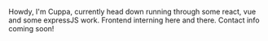 Howdy, I'm Cuppa, currently head down running through some react, vue and some expressJS work. Frontend interning here and there. Contact info coming soon!

<!---
anothercuppatea/anothercuppatea is a ✨ special ✨ repository because its `README.md` (this file) appears on your GitHub profile.
You can click the Preview link to take a look at your changes.
--->
